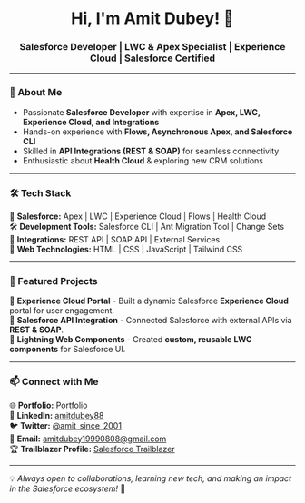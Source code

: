 <h1 align="center">Hi, I'm Amit Dubey! 👋</h1>
<h3 align="center">Salesforce Developer | LWC & Apex Specialist | Experience Cloud | Salesforce Certified</h3>

---

### 🚀 About Me  
- Passionate **Salesforce Developer** with expertise in **Apex, LWC, Experience Cloud, and Integrations**  
- Hands-on experience with **Flows, Asynchronous Apex, and Salesforce CLI**  
- Skilled in **API Integrations (REST & SOAP)** for seamless connectivity  
- Enthusiastic about **Health Cloud** & exploring new CRM solutions

---

### 🛠️ Tech Stack  
🚀 **Salesforce:** Apex | LWC | Experience Cloud | Flows | Health Cloud  
🛠️ **Development Tools:** Salesforce CLI | Ant Migration Tool | Change Sets  
🔗 **Integrations:** REST API | SOAP API | External Services  
🎨 **Web Technologies:** HTML | CSS | JavaScript | Tailwind CSS  

---

### 🌟 Featured Projects  
📌 **Experience Cloud Portal** - Built a dynamic Salesforce **Experience Cloud** portal for user engagement.  
📌 **Salesforce API Integration** - Connected Salesforce with external APIs via **REST & SOAP**.  
📌 **Lightning Web Components** - Created **custom, reusable LWC components** for Salesforce UI.  

---

### 📫 Connect with Me  
🌐 **Portfolio:** [Portfolio](https://amitdubey88.github.io/portfolio)<br/>
💼 **LinkedIn:** [amitdubey88](https://www.linkedin.com/in/amitdubey88)  
🐦 **Twitter:** [@amit_since_2001](https://x.com/amit_since_2001)  
📩 **Email:** [amitdubey19990808@gmail.com](mailto:amitdubey19990808@gmail.com)  
🏆 **Trailblazer Profile:** [Salesforce Trailblazer](https://www.salesforce.com/trailblazer/amitkdubey)  

---

💡 *Always open to collaborations, learning new tech, and making an impact in the Salesforce ecosystem!* 🚀  

